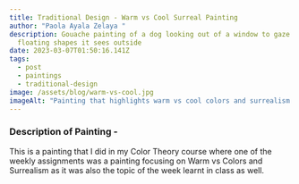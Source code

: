 ```yaml
---
title: Traditional Design - Warm vs Cool Surreal Painting
author: "Paola Ayala Zelaya "
description: Gouache painting of a dog looking out of a window to gaze at the
  floating shapes it sees outside
date: 2023-03-07T01:50:16.141Z
tags:
  - post
  - paintings
  - traditional-design
image: /assets/blog/warm-vs-cool.jpg
imageAlt: "Painting that highlights warm vs cool colors and surrealism "
---
```

### D﻿escription of Painting - 

T﻿his is a painting that I did in my Color Theory course where one of the weekly assignments was a painting focusing on Warm vs Colors and Surrealism as it was also the topic of the week learnt in class as well.